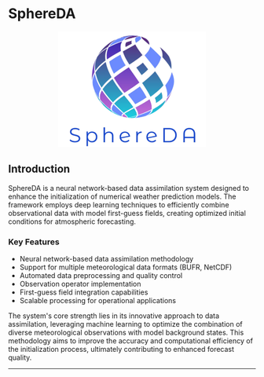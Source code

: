 # SphereDA
<div align="center">
  <img src="docs/images/sphereda_with_name.png" alt="SphereDA Logo" width="300"/>
</div>


## Introduction

SphereDA is a neural network-based data assimilation system designed to enhance the initialization of numerical weather prediction models. The framework employs deep learning techniques to efficiently combine observational data with model first-guess fields, creating optimized initial conditions for atmospheric forecasting.

### Key Features
- Neural network-based data assimilation methodology
- Support for multiple meteorological data formats (BUFR, NetCDF)
- Automated data preprocessing and quality control
- Observation operator implementation
- First-guess field integration capabilities
- Scalable processing for operational applications

The system's core strength lies in its innovative approach to data assimilation, leveraging machine learning to optimize the combination of diverse meteorological observations with model background states. This methodology aims to improve the accuracy and computational efficiency of the initialization process, ultimately contributing to enhanced forecast quality.

---
